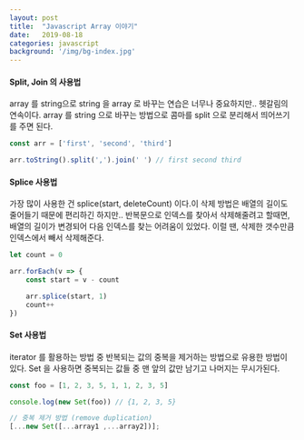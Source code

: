 ```yaml
---
layout: post
title:  "Javascript Array 이야기"
date:   2019-08-18
categories: javascript
background: '/img/bg-index.jpg'
---
```


#### Split, Join 의 사용법
array 를 string으로 string 을 array 로 바꾸는 연습은 너무나 중요하지만.. 헷갈림의 연속이다. 
array 를 string 으로 바꾸는 방법으로 콤마를 split 으로 분리해서 띄어쓰기를 주면 된다. 

``` js
const arr = ['first', 'second', 'third']

arr.toString().split(',').join(' ') // first second third
```


#### Splice 사용법
가장 많이 사용한 건 splice(start, deleteCount) 이다.이 삭제 방법은 배열의 길이도 줄어들기 때문에 편리하긴 하지만.. 
반복문으로 인덱스를 찾아서 삭제해줄려고 할때면, 배열의 길이가 변경되어 다음 인덱스를 찾는 어려움이 있었다.
이럴 땐, 삭제한 갯수만큼 인덱스에서 빼서 삭제해준다. 

``` js
let count = 0

arr.forEach(v => {
    const start = v - count

    arr.splice(start, 1)
    count++
})
```


#### Set 사용법
iterator 를 활용하는 방법 중 반복되는 값의 중복을 제거하는 방법으로 유용한 방법이 있다.
Set 을 사용하면 중복되는 값들 중 맨 앞의 값만 남기고 나머지는 무시가된다. 
``` js
const foo = [1, 2, 3, 5, 1, 1, 2, 3, 5]

console.log(new Set(foo)) // {1, 2, 3, 5}

// 중복 제거 방법 (remove duplication)
[...new Set([...array1 ,...array2])];
```